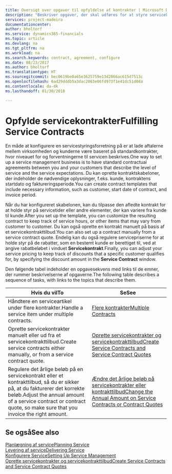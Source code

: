 ```yaml
---
title: Oversigt over opgaver til opfyldelse af kontrakter | Microsoft Docs
description: "Beskriver opgaver, der skal udføres for at styre servicekontrakter med kunder."
services: project-madeira
documentationcenter: 
author: bholtorf
ms.service: dynamics365-financials
ms.topic: article
ms.devlang: na
ms.tgt_pltfrm: na
ms.workload: na
ms.search.keywords: contract, agreement, configure
ms.date: 08/23/2017
ms.author: bholtorf
ms.translationtype: HT
ms.sourcegitcommit: bec0619be0a65e3625759e13d2866ac615d7513c
ms.openlocfilehash: 6ad29dddb5a3dac2063e06fd973f1e41dc51d08a
ms.contentlocale: da-dk
ms.lasthandoff: 01/30/2018

---
```

# <a name="fulfilling-service-contracts"></a><span data-ttu-id="18c8c-103">Opfylde servicekontrakter</span><span class="sxs-lookup"><span data-stu-id="18c8c-103">Fulfilling Service Contracts</span></span> 
<span data-ttu-id="18c8c-104">En måde at konfigurere en servicestyringsforretning på er at lade aftalerne mellem virksomheden og kunderne være baseret på standardkontrakter, hvor niveauet for og forventningerne til servicen beskrives.</span><span class="sxs-lookup"><span data-stu-id="18c8c-104">One way to set up a service management business is to have standard contractual agreements between you and your customers that describe the level of service and the service expectations.</span></span> <span data-ttu-id="18c8c-105">Du kan oprette kontraktskabeloner, der indeholder de nødvendige oplysninger, f.eks. kunde, kontraktens startdato og faktureringsperiode.</span><span class="sxs-lookup"><span data-stu-id="18c8c-105">You can create contract templates that include necessary information, such as customer, start date of contract, and invoice period.</span></span>  
  
<span data-ttu-id="18c8c-106">Når du har konfigureret skabelonen, kan du tilpasse den afledte kontrakt for at holde styr på servicetider eller andre elementer, der kan variere fra kunde til kunde.</span><span class="sxs-lookup"><span data-stu-id="18c8c-106">After you set up the template, you can customize the resulting contract to keep track of service hours, or other items that may vary from customer to customer.</span></span> <span data-ttu-id="18c8c-107">Du kan også oprette en kontrakt manuelt på basis af et servicekontrakttilbud.</span><span class="sxs-lookup"><span data-stu-id="18c8c-107">You can also set up a contract manually from a service contract quote.</span></span> <span data-ttu-id="18c8c-108">Endelig kan du også regulere servicepriserne for at holde styr på de rabatter, som en bestemt kunde er berettiget til, ved at angive rabatbeløbet i vinduet **Servicekontrakt**.</span><span class="sxs-lookup"><span data-stu-id="18c8c-108">Finally, you can adjust your service pricing to keep track of discounts that a specific customer qualifies for, by specifying the discount amount in the **Service Contract** window.</span></span>  

<span data-ttu-id="18c8c-109">Den følgende tabel indeholder en opgavesekvens med links til de emner, der rummer beskrivelserne af opgaverne.</span><span class="sxs-lookup"><span data-stu-id="18c8c-109">The following table describes a sequence of tasks, with links to the topics that describe them.</span></span>   
  
|<span data-ttu-id="18c8c-110">**Hvis du vil**</span><span class="sxs-lookup"><span data-stu-id="18c8c-110">**To**</span></span>|<span data-ttu-id="18c8c-111">**Se**</span><span class="sxs-lookup"><span data-stu-id="18c8c-111">**See**</span></span>|  
|------------|-------------|  
|<span data-ttu-id="18c8c-112">Håndtere en serviceartikel under flere kontrakter.</span><span class="sxs-lookup"><span data-stu-id="18c8c-112">Handle a service item under multiple contracts.</span></span> | [<span data-ttu-id="18c8c-113">Flere kontrakter</span><span class="sxs-lookup"><span data-stu-id="18c8c-113">Multiple Contracts</span></span>](service-multiple-contracts.md)|  
|<span data-ttu-id="18c8c-114">Oprette servicekontrakter manuelt eller ud fra et servicekontrakttilbud.</span><span class="sxs-lookup"><span data-stu-id="18c8c-114">Create service contracts either manually, or from a service contract quote.</span></span>| [<span data-ttu-id="18c8c-115">Oprette servicekontrakter og servicekontrakttilbud</span><span class="sxs-lookup"><span data-stu-id="18c8c-115">Create Service Contracts and Service Contract Quotes</span></span>](service-how-to-create-service-contracts-and-service-contract-quotes.md)|
|<span data-ttu-id="18c8c-116">Regulere det årlige beløb på en servicekontrakt eller et kontrakttilbud, så du er sikker på, at du fakturerer det korrekte beløb.</span><span class="sxs-lookup"><span data-stu-id="18c8c-116">Adjust the annual amount of a service contract or contract quote, so make sure that you invoice the right amount.</span></span>|[<span data-ttu-id="18c8c-117">Ændre det årlige beløb på servicekontrakter eller kontrakttilbud</span><span class="sxs-lookup"><span data-stu-id="18c8c-117">Change the Annual Amount on Service Contracts or Contract Quotes</span></span>](service-how-to-change-the-annual-amount-on-service-contracts-or-contract-quotes.md)|

## <a name="see-also"></a><span data-ttu-id="18c8c-118">Se også</span><span class="sxs-lookup"><span data-stu-id="18c8c-118">See also</span></span>
[<span data-ttu-id="18c8c-119">Planlægning af service</span><span class="sxs-lookup"><span data-stu-id="18c8c-119">Planning Service</span></span>](service-plan-service.md)  
[<span data-ttu-id="18c8c-120">Levering af service</span><span class="sxs-lookup"><span data-stu-id="18c8c-120">Delivering Service</span></span>](service-deliver-service.md)  
[<span data-ttu-id="18c8c-121">Konfigurere Service</span><span class="sxs-lookup"><span data-stu-id="18c8c-121">Setting Up Service Management</span></span>](service-setup-service.md)  
[<span data-ttu-id="18c8c-122">Oprette servicekontrakter og servicekontrakttilbud</span><span class="sxs-lookup"><span data-stu-id="18c8c-122">Create Service Contracts and Service Contract Quotes</span></span>](service-how-to-create-service-contracts-and-service-contract-quotes.md)  

